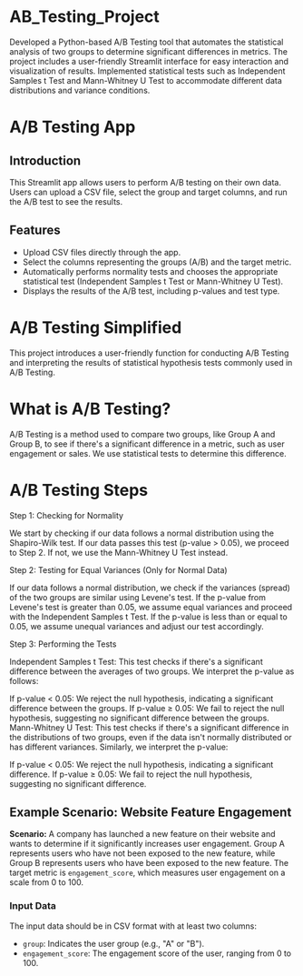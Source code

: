 # AB_Testing_Project

Developed a Python-based A/B Testing tool that automates the statistical analysis of two groups to determine significant differences in metrics. The project includes a user-friendly Streamlit interface for easy interaction and visualization of results. Implemented statistical tests such as Independent Samples t Test and Mann-Whitney U Test to accommodate different data distributions and variance conditions.

# A/B Testing App

## Introduction

This Streamlit app allows users to perform A/B testing on their own data. Users can upload a CSV file, select the group and target columns, and run the A/B test to see the results.

## Features

- Upload CSV files directly through the app.
- Select the columns representing the groups (A/B) and the target metric.
- Automatically performs normality tests and chooses the appropriate statistical test (Independent Samples t Test or Mann-Whitney U Test).
- Displays the results of the A/B test, including p-values and test type.


# A/B Testing Simplified
This project introduces a user-friendly function for conducting A/B Testing and interpreting the results of statistical hypothesis tests commonly used in A/B Testing.

# What is A/B Testing?
A/B Testing is a method used to compare two groups, like Group A and Group B, to see if there's a significant difference in a metric, such as user engagement or sales. We use statistical tests to determine this difference.

# A/B Testing Steps
Step 1: Checking for Normality

We start by checking if our data follows a normal distribution using the Shapiro-Wilk test. If our data passes this test (p-value > 0.05), we proceed to Step 2. If not, we use the Mann-Whitney U Test instead.

Step 2: Testing for Equal Variances (Only for Normal Data)

If our data follows a normal distribution, we check if the variances (spread) of the two groups are similar using Levene's test. If the p-value from Levene's test is greater than 0.05, we assume equal variances and proceed with the Independent Samples t Test. If the p-value is less than or equal to 0.05, we assume unequal variances and adjust our test accordingly.

Step 3: Performing the Tests

Independent Samples t Test: This test checks if there's a significant difference between the averages of two groups. We interpret the p-value as follows:

If p-value < 0.05: We reject the null hypothesis, indicating a significant difference between the groups.
If p-value ≥ 0.05: We fail to reject the null hypothesis, suggesting no significant difference between the groups.
Mann-Whitney U Test: This test checks if there's a significant difference in the distributions of two groups, even if the data isn't normally distributed or has different variances. Similarly, we interpret the p-value:

If p-value < 0.05: We reject the null hypothesis, indicating a significant difference.
If p-value ≥ 0.05: We fail to reject the null hypothesis, suggesting no significant difference.



## Example Scenario: Website Feature Engagement

**Scenario:** A company has launched a new feature on their website and wants to determine if it significantly increases user engagement. Group A represents users who have not been exposed to the new feature, while Group B represents users who have been exposed to the new feature. The target metric is `engagement_score`, which measures user engagement on a scale from 0 to 100.

### Input Data

The input data should be in CSV format with at least two columns:
- `group`: Indicates the user group (e.g., "A" or "B").
- `engagement_score`: The engagement score of the user, ranging from 0 to 100.

